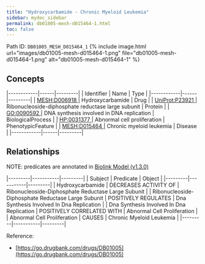 ```yaml
---
title: "Hydroxycarbamide - Chronic Myeloid Leukemia"
sidebar: mydoc_sidebar
permalink: db01005-mesh-d015464-1.html
toc: false 
---
```



Path ID: `DB01005_MESH_D015464_1`
{% include image.html url="images/db01005-mesh-d015464-1.png" file="db01005-mesh-d015464-1.png" alt="db01005-mesh-d015464-1" %}

## Concepts

|------------|------|---------|
| Identifier | Name | Type    |
|------------|------|---------|
| <a href="https://identifiers.org/MESH:D006918">MESH:D006918 </a> | Hydroxycarbamide | Drug |
| <a href="https://identifiers.org/UniProt:P23921">UniProt:P23921 </a> | Ribonucleoside-diphosphate reductase large subunit | Protein |
| <a href="https://identifiers.org/GO:0090592">GO:0090592 </a> | DNA synthesis involved in DNA replication | BiologicalProcess |
| <a href="https://identifiers.org/HP:0031377">HP:0031377 </a> | Abnormal cell proliferation | PhenotypicFeature |
| <a href="https://identifiers.org/MESH:D015464">MESH:D015464 </a> | Chronic myeloid leukemia | Disease |
|------------|------|---------|

## Relationships


NOTE: predicates are annotated in <a href="https://github.com/biolink/biolink-model/releases/tag/v1.3.0">Biolink Model (v1.3.0)</a>

|---------|-----------|---------|
| Subject | Predicate | Object  |
|---------|-----------|---------|
| Hydroxycarbamide | DECREASES ACTIVITY OF | Ribonucleoside-Diphosphate Reductase Large Subunit |
| Ribonucleoside-Diphosphate Reductase Large Subunit | POSITIVELY REGULATES | Dna Synthesis Involved In Dna Replication |
| Dna Synthesis Involved In Dna Replication | POSITIVELY CORRELATED WITH | Abnormal Cell Proliferation |
| Abnormal Cell Proliferation | CAUSES | Chronic Myeloid Leukemia |
|---------|-----------|---------|

Reference: 
  - [https://go.drugbank.com/drugs/DB01005](https://go.drugbank.com/drugs/DB01005)
